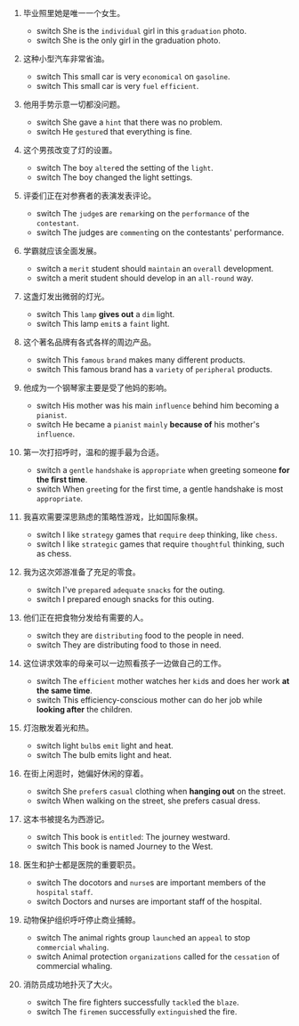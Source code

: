 1. 毕业照里她是唯一一个女生。
    - <span class="switch">switch</span> <span class="en">She is the `individual` girl in this `graduation` photo.</span>
    - <span class="switch">switch</span> <span class="en">She is the only girl in the graduation photo.</span>

2. 这种小型汽车非常省油。
    - <span class="switch">switch</span> <span class="en">This small car is very `economical` on `gasoline`.</span>
    - <span class="switch">switch</span> <span class="en">This small car is very `fuel` `efficient`.</span>

3. 他用手势示意一切都没问题。
    - <span class="switch">switch</span> <span class="en">She gave a `hint` that there was no problem.</span>
    - <span class="switch">switch</span> <span class="en">He `gesture`d that everything is fine.</span>

4. 这个男孩改变了灯的设置。
    - <span class="switch">switch</span> <span class="en">The boy `alter`ed the setting of the `light`.</span>
    - <span class="switch">switch</span> <span class="en">The boy changed the light settings.</span>

5. 评委们正在对参赛者的表演发表评论。
    - <span class="switch">switch</span> <span class="en">The `judge`s are `remark`ing on the `performance` of the `contestant`.</span>
    - <span class="switch">switch</span> <span class="en">The judges are `comment`ing on the contestants' performance.</span>

6. 学霸就应该全面发展。
    - <span class="switch">switch</span> <span class="en">a `merit` student should `maintain` an `overall` development.</span>
    - <span class="switch">switch</span> <span class="en">a merit student should develop in an `all-round` way.</span>

7. 这盏灯发出微弱的灯光。
    - <span class="switch">switch</span> <span class="en">This `lamp` **gives out** a `dim` light.</span>
    - <span class="switch">switch</span> <span class="en">This lamp `emit`s a `faint` light.</span>

8. 这个著名品牌有各式各样的周边产品。
    - <span class="switch">switch</span> <span class="en">This `famous` `brand` makes many different products.</span>
    - <span class="switch">switch</span> <span class="en">This famous brand has a `variety` of `peripheral` products.</span>

9. 他成为一个钢琴家主要是受了他妈的影响。
    - <span class="switch">switch</span> <span class="en">His mother was his main `influence` behind him becoming a `pianist`.</span>
    - <span class="switch">switch</span> <span class="en">He became a `pianist` `mainly` **because of** his mother's `influence`.</span>

10. 第一次打招呼时，温和的握手最为合适。
    - <span class="switch">switch</span> <span class="en">a `gentle` `handshake` is `appropriate` when greeting someone **for the first time**.</span>
    - <span class="switch">switch</span> <span class="en">When `greet`ing for the first time, a gentle handshake is most `appropriate`.</span>

11. 我喜欢需要深思熟虑的策略性游戏，比如国际象棋。
    - <span class="switch">switch</span> <span class="en">I like `strategy` games that `require` `deep` thinking, like `chess`.</span>
    - <span class="switch">switch</span> <span class="en">I like `strategic` games that require `thoughtful` thinking, such as chess.</span>

12. 我为这次郊游准备了充足的零食。
    - <span class="switch">switch</span> <span class="en">I've `prepare`d `adequate` `snacks` for the outing.</span>
    - <span class="switch">switch</span> <span class="en">I prepared enough snacks for this outing.</span>

13. 他们正在把食物分发给有需要的人。
    - <span class="switch">switch</span> <span class="en">they are `distributing` food to the people in need.</span>
    - <span class="switch">switch</span> <span class="en">They are distributing food to those in need.</span>

14. 这位讲求效率的母亲可以一边照看孩子一边做自己的工作。
    - <span class="switch">switch</span> <span class="en">The `efficient` mother watches her `kid`s and does her work **at the same time**.</span>
    - <span class="switch">switch</span> <span class="en">This efficiency-conscious mother can do her job while **looking after** the children.</span>

15. 灯泡散发着光和热。
    - <span class="switch">switch</span> <span class="en">light `bulb`s `emit` light and heat.</span>
    - <span class="switch">switch</span> <span class="en">The bulb emits light and heat.</span>

16. 在街上闲逛时，她偏好休闲的穿着。
    - <span class="switch">switch</span> <span class="en">She `prefer`s `casual` clothing when **hanging out** on the street.</span>
    - <span class="switch">switch</span> <span class="en">When walking on the street, she prefers casual dress.</span>

17. 这本书被提名为西游记。
    - <span class="switch">switch</span> <span class="en">This book is `entitled`: The journey westward.</span>
    - <span class="switch">switch</span> <span class="en">This book is named Journey to the West.</span>

18. 医生和护士都是医院的重要职员。
    - <span class="switch">switch</span> <span class="en">The docotors and `nurse`s are important members of the `hospital` `staff`.</span>
    - <span class="switch">switch</span> <span class="en">Doctors and nurses are important staff of the hospital.</span>

19. 动物保护组织呼吁停止商业捕鲸。
    - <span class="switch">switch</span> <span class="en">The animal rights group `launch`ed an `appeal` to stop `commercial` `whaling`.</span>
    - <span class="switch">switch</span> <span class="en">Animal protection `organizations` called for the `cessation` of commercial whaling.</span>

20. 消防员成功地扑灭了大火。
    - <span class="switch">switch</span> <span class="en">The fire fighters successfully `tackle`d the `blaze`.</span>
    - <span class="switch">switch</span> <span class="en">The `firemen` successfully `extinguish`ed the fire.</span>

<script>
$('span.switch').on( 'click', function() {
    var that = $(this).next('span');
    if ( that.is(":visible") ) {
        that.hide();
    } else {
        that.show();
    }
} );
$('span.en').each( function(i, e) {
   $(this).hide();
} );
</script>
